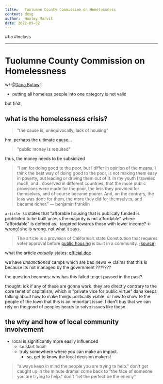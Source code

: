 ```yaml
---
title:   Tuolumne County Commission on Homelessness
context: desg
author:  Huxley Marvit
date: 2022-09-02
---
```


#flo  #inclass 

***

# Tuolumne County Commission on Homelessness
w/ @[Dana Butow](https://cafwd.org/news/housing-leader-finds-room-to-make-a-difference-in-homelessness-in-tuolumne-county/)!

- putting all homeless people into one category is not valid

but first,

## what is the homelessness crisis?

> "the cause is, unequivocally, lack of housing"

hm. perhaps the ultimate cause...

> "public money is required"

thus, the money needs to be subsidized

> “I am for doing good to the poor, but I differ in opinion of the means. I think the best way of doing good to the poor, is not making them easy in poverty, but leading or driving them out of it. In my youth I traveled much, and I observed in different countries, that the more public provisions were made for the poor, the less they provided for themselves, and of course became poorer. And, on the contrary, the less was done for them, the more they did for themselves, and became richer.” — benjamin franklin

`article 34` states that "afforable housing that is publicaly funded is prohibited to be built unless the majority is not affordable" where "affordable" is defined as.. targeted towards those with lower income? ← wrong! she is wrong. not what it says.

> The article is a provision of California’s state Constitution that requires voter approval before [public housing](https://www.latimes.com/business/story/2021-08-23/luxury-apartment-lower-rent-affordable-housing-california-middle-class) is built in a community. [(source)](https://www.latimes.com/california/story/2022-03-14/why-killing-article-34-on-affordable-housing-has-been-hard)

what the article *actually* states: [official doc](https://leginfo.legislature.ca.gov/faces/codes_displayText.xhtml?lawCode=CONS&division=&title=&part=&chapter=&article=XXXIV)

we have *unsanctioned* camps which are bad news
→ claims that this is because its not managed by the government
???????

the question becomes: why has this failed to get passed in the past?

thought: idk if any of these are gonna work. they are directly contrary to the core tenet of capitalism, which is "private vice for public virtue"
dana keeps talking about how to make things politically viable, or how to show to the people of the town that this is an important issue. I don't buy that we can rely on the good of peoples hearts to solve issues like these.


## the why and how of local community involvement

- local is significantly more easily influenced
	- so start local!
	- truly somewhere where you can make an impact.
		- so, get to know the local decision makers!

> "always keep in mind the people you are trying to help." 
> don't get caught up in the minute drama! come back to "the face of someone you are trying to help."
> don't "let the perfect be the enemy"







